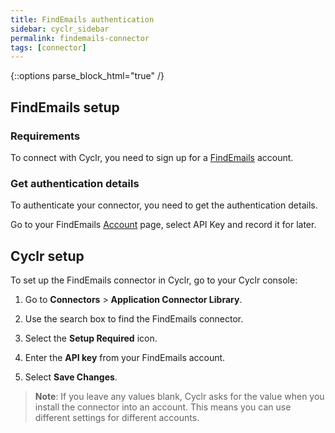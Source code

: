 ```yaml
---
title: FindEmails authentication
sidebar: cyclr_sidebar
permalink: findemails-connector
tags: [connector]
---
```

{::options parse_block_html="true" /}
<section class="card">

## FindEmails setup

### Requirements

To connect with Cyclr, you need to sign up for a [FindEmails](https://www.findemails.com/registration?) account.

### Get authentication details

To authenticate your connector, you need to get the authentication details. 

Go to your FindEmails [Account](https://www.findemails.com/account/api) page, select API Key and record it for later.

</section>
<section class="card">

## Cyclr setup

To set up the FindEmails connector in Cyclr, go to your Cyclr console:

1. Go to **Connectors** > **Application Connector Library**.

2. Use the search box to find the FindEmails connector.

3. Select the **Setup Required** icon.

4. Enter the **API key** from your FindEmails account.

5. Select **Save Changes**.

> **Note**: If you leave any values blank, Cyclr asks for the value when you install the connector into an account. This means you can use different settings for different accounts.

</section>
